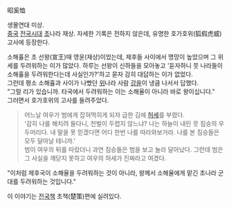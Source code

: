 昭奚恤

생몰연대 미상.  
[중국](%EC%A4%91%EA%B5%AD.md)
[전국시대](%EC%A0%84%EA%B5%AD%EC%8B%9C%EB%8C%80.md) [초](%EC%B4%88.md)나라 재상.
자세한 기록은 전하지 않은데, 유명한 호가호위(狐假虎威) 고사에 등장한다.

소해휼은 초 선왕(宣王)때 영윤(재상)이었는데, 제후들 사이에서 명망이 높았으며 그 위세를 두려워하는 이가 많았다. 하루는 선왕이 신하들을
모아놓고 '듣자하니 뭇 나라들이 소해휼을 두려워한다는데 사실인가?'하고 묻자 감히 대답하는 이가 없었다.  
그런데 평소 소해휼과 사이가 나빴던 [위](%EC%9C%84.md)나라 사람 [강을](%EA%B0%95%EC%9D%84.md)이
냉큼 나서서 답했다.  
"그럴 리가 있습니까. 타국에서 두려워하는 이는 소해율이 아니라 바로 왕이십니다."  
그러면서 호가호위의 고사를 들려주었다.

> 어느날 여우가 범에게 잡혀먹히게 되자 급한 김에 [허세](%ED%97%88%EC%84%B8.md)를 부렸다.  
'감히 나를 해치려 들다니, 천벌이 두렵지 않느냐? 나는 하늘이 내린 뭇 짐승의 우두머리다. 내 말을 못 믿겠다면 어디 한번 나를
따라와보거라. 나를 본 짐승들은 모두 달아날 테니까.'  
범이 여우의 뒤를 따랐더니 과연 짐승들은 범을 보고 놀라 달아났다. 그런데 범은 그 사실을 깨닫지 못하고 여우의 허세가 진짜라고 여겼다.

"이처럼 제후국이 소해율을 두려워하는 것이 아니라, 왕께서 소해율에게 맡긴 초나라 군대를 두려워하는 것입니다."

  
이 이야기는 [전국책](%EC%A0%84%EA%B5%AD%EC%B1%85.md) 초책(楚策)편에 실려있다.

